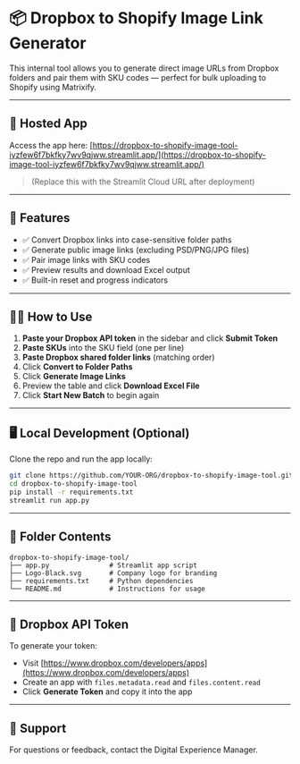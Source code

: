 # 📦 Dropbox to Shopify Image Link Generator

This internal tool allows you to generate direct image URLs from Dropbox folders and pair them with SKU codes — perfect for bulk uploading to Shopify using Matrixify.

---

## 🚀 Hosted App

Access the app here: [https://dropbox-to-shopify-image-tool-iyzfew6f7bkfky7wv9qjww.streamlit.app/](https://dropbox-to-shopify-image-tool-iyzfew6f7bkfky7wv9qjww.streamlit.app/)
> (Replace this with the Streamlit Cloud URL after deployment)

---

## 🧩 Features

- ✅ Convert Dropbox links into case-sensitive folder paths
- ✅ Generate public image links (excluding PSD/PNG/JPG files)
- ✅ Pair image links with SKU codes
- ✅ Preview results and download Excel output
- ✅ Built-in reset and progress indicators

---

## 🧑‍💻 How to Use

1. **Paste your Dropbox API token** in the sidebar and click **Submit Token**
2. **Paste SKUs** into the SKU field (one per line)
3. **Paste Dropbox shared folder links** (matching order)
4. Click **Convert to Folder Paths**
5. Click **Generate Image Links**
6. Preview the table and click **Download Excel File**
7. Click **Start New Batch** to begin again

---

## 🖥️ Local Development (Optional)

Clone the repo and run the app locally:

```bash
git clone https://github.com/YOUR-ORG/dropbox-to-shopify-image-tool.git
cd dropbox-to-shopify-image-tool
pip install -r requirements.txt
streamlit run app.py
```

---

## 📁 Folder Contents

```
dropbox-to-shopify-image-tool/
├── app.py               # Streamlit app script
├── Logo-Black.svg       # Company logo for branding
├── requirements.txt     # Python dependencies
└── README.md            # Instructions for usage
```

---

## 🔐 Dropbox API Token

To generate your token:
- Visit [https://www.dropbox.com/developers/apps](https://www.dropbox.com/developers/apps)
- Create an app with `files.metadata.read` and `files.content.read`
- Click **Generate Token** and copy it into the app

---

## 💬 Support

For questions or feedback, contact the Digital Experience Manager.

